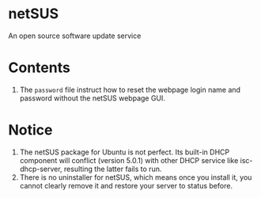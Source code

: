 # netSUS
An open source software update service

# Contents
1) The ```password``` file instruct how to reset the webpage login name and password without the netSUS webpage GUI.

# Notice
1) The netSUS package for Ubuntu is not perfect. Its built-in DHCP component will conflict (version 5.0.1) with other DHCP service like isc-dhcp-server, resulting the latter fails to run. 
2) There is no uninstaller for netSUS, which means once you install it, you cannot clearly remove it and restore your server to status before.
